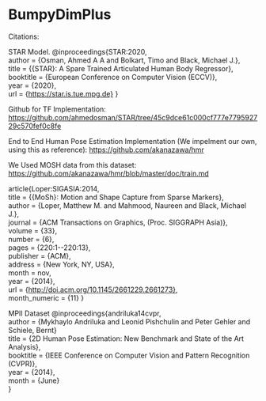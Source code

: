 # BumpyDimPlus

Citations:  

STAR Model. 
@inproceedings{STAR:2020,  
      author = {Osman, Ahmed A A and Bolkart, Timo and Black, Michael J.},  
      title = {{STAR}: A Spare Trained Articulated Human Body Regressor},  
      booktitle = {European Conference on Computer Vision (ECCV)},  
      year = {2020},  
      url = {https://star.is.tue.mpg.de} 
}      

Github for TF Implementation: https://github.com/ahmedosman/STAR/tree/45c9dce61c000cf777e779592729c570fef0c8fe

End to End Human Pose Estimation Implementation (We impelment our own, using this as reference): https://github.com/akanazawa/hmr

We Used MOSH data from this dataset: https://github.com/akanazawa/hmr/blob/master/doc/train.md

article{Loper:SIGASIA:2014,  
  title = {{MoSh}: Motion and Shape Capture from Sparse Markers},  
  author = {Loper, Matthew M. and Mahmood, Naureen and Black, Michael J.},  
  journal = {ACM Transactions on Graphics, (Proc. SIGGRAPH Asia)},  
  volume = {33},  
  number = {6},  
  pages = {220:1--220:13},  
  publisher = {ACM},  
  address = {New York, NY, USA},  
  month = nov,  
  year = {2014},  
  url = {http://doi.acm.org/10.1145/2661229.2661273},  
  month_numeric = {11} 
}

MPII Dataset
@inproceedings{andriluka14cvpr,  
               author = {Mykhaylo Andriluka and Leonid Pishchulin and Peter Gehler and Schiele, Bernt}  
               title = {2D Human Pose Estimation: New Benchmark and State of the Art Analysis},  
               booktitle = {IEEE Conference on Computer Vision and Pattern Recognition (CVPR)},  
               year = {2014},  
               month = {June}  
} 


